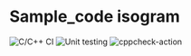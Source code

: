 # Sample_code isogram
![C/C++ CI](https://github.com/stepin104773/Sample_code/workflows/C/C++%20CI/badge.svg)
![Unit testing](https://github.com/stepin104773/Sample_code/workflows/Unit%20testing/badge.svg)
![cppcheck-action](https://github.com/stepin104773/Sample_code/workflows/cppcheck-action/badge.svg)
